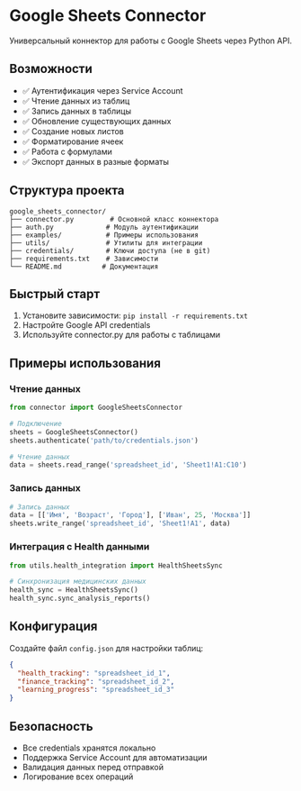 # Google Sheets Connector

Универсальный коннектор для работы с Google Sheets через Python API.

## Возможности

- ✅ Аутентификация через Service Account
- ✅ Чтение данных из таблиц
- ✅ Запись данных в таблицы
- ✅ Обновление существующих данных
- ✅ Создание новых листов
- ✅ Форматирование ячеек
- ✅ Работа с формулами
- ✅ Экспорт данных в разные форматы

## Структура проекта

```
google_sheets_connector/
├── connector.py         # Основной класс коннектора
├── auth.py             # Модуль аутентификации
├── examples/           # Примеры использования
├── utils/              # Утилиты для интеграции
├── credentials/        # Ключи доступа (не в git)
├── requirements.txt    # Зависимости
└── README.md          # Документация
```

## Быстрый старт

1. Установите зависимости: `pip install -r requirements.txt`
2. Настройте Google API credentials
3. Используйте connector.py для работы с таблицами

## Примеры использования

### Чтение данных
```python
from connector import GoogleSheetsConnector

# Подключение
sheets = GoogleSheetsConnector()
sheets.authenticate('path/to/credentials.json')

# Чтение данных
data = sheets.read_range('spreadsheet_id', 'Sheet1!A1:C10')
```

### Запись данных
```python
# Запись данных
data = [['Имя', 'Возраст', 'Город'], ['Иван', 25, 'Москва']]
sheets.write_range('spreadsheet_id', 'Sheet1!A1', data)
```

### Интеграция с Health данными
```python
from utils.health_integration import HealthSheetsSync

# Синхронизация медицинских данных
health_sync = HealthSheetsSync()
health_sync.sync_analysis_reports()
```

## Конфигурация

Создайте файл `config.json` для настройки таблиц:
```json
{
  "health_tracking": "spreadsheet_id_1",
  "finance_tracking": "spreadsheet_id_2",
  "learning_progress": "spreadsheet_id_3"
}
```

## Безопасность

- Все credentials хранятся локально
- Поддержка Service Account для автоматизации
- Валидация данных перед отправкой
- Логирование всех операций
